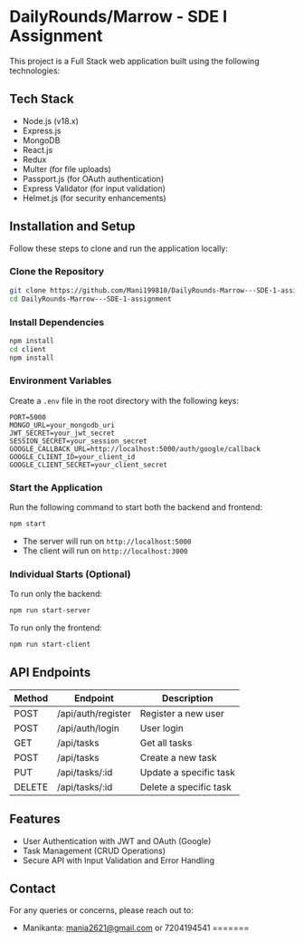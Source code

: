 # DailyRounds/Marrow - SDE I Assignment

This project is a Full Stack web application built using the following technologies:

## Tech Stack

- Node.js (v18.x)
- Express.js
- MongoDB
- React.js
- Redux
- Multer (for file uploads)
- Passport.js (for OAuth authentication)
- Express Validator (for input validation)
- Helmet.js (for security enhancements)

## Installation and Setup

Follow these steps to clone and run the application locally:

### Clone the Repository
```bash
git clone https://github.com/Mani199810/DailyRounds-Marrow---SDE-1-assignment.git
cd DailyRounds-Marrow---SDE-1-assignment
```

### Install Dependencies
```bash
npm install
cd client
npm install
```

### Environment Variables
Create a `.env` file in the root directory with the following keys:
```
PORT=5000
MONGO_URL=your_mongodb_uri
JWT_SECRET=your_jwt_secret
SESSION_SECRET=your_session_secret
GOOGLE_CALLBACK_URL=http://localhost:5000/auth/google/callback
GOOGLE_CLIENT_ID=your_client_id
GOOGLE_CLIENT_SECRET=your_client_secret
```

### Start the Application
Run the following command to start both the backend and frontend:
```bash
npm start
```
- The server will run on `http://localhost:5000`
- The client will run on `http://localhost:3000`

### Individual Starts (Optional)
To run only the backend:
```bash
npm run start-server
```

To run only the frontend:
```bash
npm run start-client
```

## API Endpoints

| Method | Endpoint           | Description            |
|--------|--------------------|------------------------|
| POST   | /api/auth/register | Register a new user    |
| POST   | /api/auth/login    | User login             |
| GET    | /api/tasks         | Get all tasks          |
| POST   | /api/tasks         | Create a new task      |
| PUT    | /api/tasks/:id     | Update a specific task |
| DELETE | /api/tasks/:id     | Delete a specific task |

## Features

-  User Authentication with JWT and OAuth (Google)
-  Task Management (CRUD Operations)
-  Secure API with Input Validation and Error Handling

## Contact

For any queries or concerns, please reach out to:
- Manikanta: [mania2621@gmail.com](mailto:mania2621@gmail.com) or 7204194541
=======